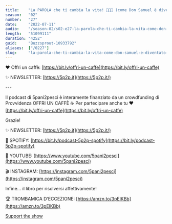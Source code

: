 ```yaml
---
title:    "La PAROLA che ti cambia la vita! 💪💪💪 (come Don Samuel è diventato Don Samuel)"
season:   "02"
number:   "27"
date:     "2022-07-11"
audio:    "/season-02/s02-e27-la-parola-che-ti-cambia-la-vita-come-don-samuel-e-diventato-don-samuel.mp3"
length:   "51099111"
duration: "4252"
guid:     "Buzzsprout-10933792"
aliases:  ["/0227"]
slug:     "la-parola-che-ti-cambia-la-vita-come-don-samuel-e-diventato-don-samuel"
---
```

❤️ Offri un caffè: [https://bit.ly/offri-un-caffe](https://bit.ly/offri-un-caffe)

✨ NEWSLETTER: [https://5p2p.it](https://5p2p.it/)

\-\-\-

Il podcast di 5pani2pesci è interamente finanziato da un crowdfunding di Provvidenza OFFRI UN CAFFÈ ☕ Per partecipare anche tu ❤️ [https://bit.ly/offri-un-caffe](https://bit.ly/offri-un-caffe)

Grazie!

✨ NEWSLETTER: [https://5p2p.it](https://5p2p.it/)

👾 SPOTIFY: [https://bit.ly/podcast-5p2p-spotify](https://bit.ly/podcast-5p2p-spotify)

🔴 YOUTUBE: [https://www.youtube.com/5pani2pesci](https://www.youtube.com/5pani2pesci)

🎬 INSTAGRAM: [https://instagram.com/5pani2pesci](https://instagram.com/5pani2pesci)

Infine... il libro per risolversi affettivamente!

🏆 TROMBAMICA D’ECCEZIONE: [https://amzn.to/3pElKBb](https://amzn.to/3pElKBb)

[Support the show](https://bit.ly/offri-un-caffe)
                